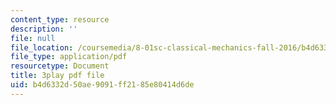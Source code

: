 ```yaml
---
content_type: resource
description: ''
file: null
file_location: /coursemedia/8-01sc-classical-mechanics-fall-2016/b4d6332d50ae9091ff2185e80414d6de_gl9c9qJRqcM.pdf
file_type: application/pdf
resourcetype: Document
title: 3play pdf file
uid: b4d6332d-50ae-9091-ff21-85e80414d6de
---
```

